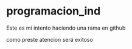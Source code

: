 # programacion_ind

Este es mi intento haciendo una rama en github

como preste atencion será exitoso
